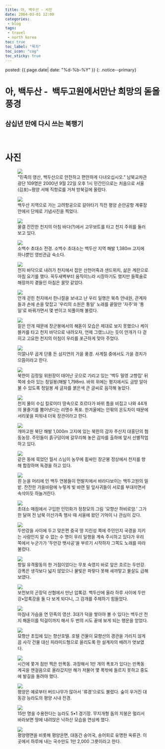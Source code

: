 ```yaml
---
title: 아, 백두산 - 사진
date: 2004-03-01 12:00
categories:
 - blog
tags:
 - travel
 - north korea
toc: true
toc_label: "목차"
toc_icon: "cog"
toc_sticky: true
---
```


<head>
	<link rel="stylesheet" href="/resource/styles.css">
</head>

posted: {{ page.date| date: "%d-%b-%Y" }}
{: .notice--primary}

<h1 id="ah">아, 백두산 -  백두고원에서만난 희망의 돋을 풍경</h1>

<h2>삼십년 만에 다시 쓰는 북행기</h2>

<br>
<h1 id="photos">
사진
</h1>

<div class="fig-container">
<figure>
	<img src="/assets/images/baek-doo/departure.png">
	<figcaption>"민족의 영산, 백두산으로 안전하고 편안하게 다녀오십시오." 남북교차관광단 109명은 2000년 9월 22일 오후 1시 민간인으로는 처음으로 서울(김포)~평양 서해 직항로를 거쳐 방북길에 올랐다.</figcaption>
</figure>

<figure>
	<img src="/assets/images/baek-doo/photo-time.png">
	<figcaption>
		백두산 지역으로 가는 고려항공으로 갈아타기 직전 평양 순안공항 계류장 안에서 단체로 기념사진을 찍었다.
	</figcaption>
</figure>

<figure>
	<img src="/assets/images/baek-doo/boat.png">
	<figcaption>
		물결 잔잔한 천지의 아침 바다(?)에서 고무보트를 타고 천지 주위를 둘러보고 있다.
	</figcaption>
</figure>

<figure>
	<img src="/assets/images/baek-doo/tree.png">
	<figcaption>
		소백수 초대소 전경. 소백수 초대소는 백두산 지역 해발 1,380m 고지에 하나뿐인 영빈관급 숙소다.
	</figcaption>
</figure>

<figure>
	<img src="/assets/images/baek-doo/meal.png">
	<figcaption>
		천지 바닥으로 내려가 천지에서 잡은 산천어죽과 샌드위치, 삶은 계란으로 아침 요기를 했다. 꼭두새벽부터 움직이느라 시장하기도 했지만 들쭉술로 해장까지 곁들인 아침은 꿀맛 같았다.
	</figcaption>
</figure>

<figure>
	<img src="/assets/images/baek-doo/singing.png">
	<figcaption>
		안개 걷힌 천지에서 한나절을 보내고 난 우리 일행은 북측 안내원, 관계자들과 손에 손을 맞잡고 '우리의 소원은 통일' 노래를 끝말만 '자주'와 '통일'로 바꿔가면서 몇 번이고 되풀이해 불렀다.
	</figcaption>
</figure>

<figure>
	<img src="/assets/images/baek-doo/sun-rise.png">
	<figcaption>
		짙은 안개 때문에 장군봉에서의 해돋이 모습은 제대로 보지 못했으나 케이블카를 타고 천지 바닥으로 내려오자, 언제 그랬느냐는 듯이 안개가 다 걷히고 고요한 천지의 아침이 우리를 포근하게 맞아 주었다.
	</figcaption>
</figure>

<figure>
	<img src="/assets/images/baek-doo/autumn.png">
	<figcaption>
		이깔나무 곱게 단풍 든 삼지연의 가을 풍경. 사계절 중에서도 가을 경치가 으뜸이라고 한다.
	</figcaption>
</figure>

<figure>
	<img src="/assets/images/baek-doo/home-town-house.png">
	<figcaption>
		북한이 김정일 위원장이 태어난 곳으로 기리고 있는 '백두 밀영 고향집' 뒤쪽에 솟아 있는 정일봉(해발 1,798m). 바위 위에는 평지에서도 금방 알아불 수 있도록 정일봉 세 글자를 붉은색 큰 글씨로 음각해 놓았다.
	</figcaption>
</figure>

<figure>
	<img src="/assets/images/baek-doo/water-fall.png">
	<figcaption>
		천지 물이 수십 킬로미터 땅속으로 흐르다가 바위 틈을 비집고 나와 44개의 물줄기를 뿜어낸다는 리명수 폭포. 한겨울에는 안팎의 온도차이 때문에 서리꽃을 피워내 더욱 장관이라고 한다.
	</figcaption>
</figure>

<figure>
	<img src="/assets/images/baek-doo/farm.png">
	<figcaption>
		개마고원 북단 해발 1,000m 고지에 있는 북한의 감자 주산지 대홍단의 협동농장. 주민들이 흙구덩이에 갈무리해 놓은 감자를 출하에 앞서 선별작업하고 있다.
	</figcaption>
</figure>

<figure>
	<img src="/assets/images/baek-doo/prayer.png">
	<figcaption>
		같은 동에 묵었던 월서 스님이 농무에 휩싸인 장군봉 정상에서 천지를 향해 합장하며 독경을 하고 있다.
	</figcaption>
</figure>

<figure>
	<img src="/assets/images/baek-doo/corn-field.png">
	<figcaption>
		흰 눈을 머리에 인 백두 연봉들이 먼발치에서 바라다보이는 백두고원의 밀밭. 잔잔한 가을바람에 누렇게 빛 바랜 밀 잎사귀들이 서로를 부대끼면서 속삭이듯 하늘거린다.
	</figcaption>
</figure>

<figure>
	<img src="/assets/images/baek-doo/mountain.png">
	<figcaption>
		초대소 매점에서 구입한 인민화가 정창모의 그림 '모향산 하비로암.' 그가 한 달여 전 남북 이산가족 행사 때 서울에 왔던 기억이 나 관심이 갔다.
	</figcaption>
</figure>

<figure>
	<img src="/assets/images/baek-doo/singing-together.png">
	<figcaption>
		두만강을 사이에 두고 맞은편 중국 땅 지린성 쪽에 주민인지 국경을 지키는 사람인지 알 수 없는 수 명이 우리 일행을 계속 주시하고 있다가 우리 쪽에서 누군가가 '두만강 뱃사공'을 부르기 시작하자 그쪽도 노래를 따라 불렀다.
	</figcaption>
</figure>

<figure>
	<img src="/assets/images/baek-doo/river.png">
	<figcaption>
		항일 유격활동의 한 거점이었다는 무포 숙영지 바로 앞은 흐르는 두만강. 강폭은 생각보다 넓지 않았으나 물빛은 파랗다 못해 새까맣고 물살도 급해보였다.
	</figcaption>
</figure>

<figure>
	<img src="/assets/images/baek-doo/aprok-river.png">
	<figcaption>
		보천보의 곤장덕 산협에서 만난 압록강. 백두산에 올라 하루 사이에 두만강•압록강을 둘 다 보게 되다니, 그 감개를 주체하기 힘들었다.
	</figcaption>
</figure>

<figure>
	<img src="/assets/images/baek-doo/second-trial.png">
	<figcaption>
		마침내 가슴을 연 민족의 영산. 3대가 덕을 쌓아야 볼 수 있다는 백두산 천지 해돋이를 턱걸이까지 해서 두 번의 시도 끝에 보게 되는 행운을 얻었다.
	</figcaption>
</figure>

<figure>
	<img src="/assets/images/baek-doo/hotel.png">
	<figcaption>
		묘향산 초입에 있는 향산호텔. 호텔 건물이 묘향산의 경관을 가리지 않게끔 사각 건물 대신 피라미드형으로 올리도록 한 설계자의 배려가 엿보였다.
	</figcaption>
</figure>

<figure>
	<img src="/assets/images/baek-doo/thousand-falls.png">
	<figcaption>
		시간에 쫓겨 점만 찍은 만폭동. 과장해서 1만 개의 폭포가 있다는 만폭동 계곡을 잰걸음으로 올라갔지만 해가 저물어 몇 폭밖에 들르지 못하고 중도에 발길을 돌려야 했다.
	</figcaption>
</figure>

<figure>
	<img src="/assets/images/baek-doo/island.png">
	<figcaption>
		평양은 예로부터 버드나무가 많아서 '류경'으로도 불렸다. 숲이 우거진 대동강 능라도의 평양 시내 전경.
	</figcaption>
</figure>

<figure>
	<img src="/assets/images/baek-doo/stadium.png">
	<figcaption>
		15만 명을 수용한다는 능라도 5•1 경기장. 무지개형 돔의 지붕은 멀리서 바라보면 땅에 내려앉은 낙하산 모습을 연상케 했다.
	</figcaption>
</figure>

<figure>
	<img src="/assets/images/baek-doo/restaurant.png">
	<figcaption>
		평양랭면을 비롯해 평양온면, 대동간 숭어국, 송어회로 유명한 옥류관. 이곳에서 하루에 내는 국수만도 1만 2,000 그릇이라고 한다.
	</figcaption>
</figure>
</div>
